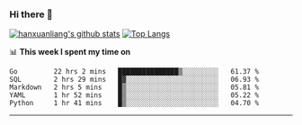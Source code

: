 ### Hi there 👋

<!--
**hanxuanliang/hanxuanliang** is a ✨ _special_ ✨ repository because its `README.md` (this file) appears on your GitHub profile.

Here are some ideas to get you started:

- 🔭 I’m currently working on ...
- 🌱 I’m currently learning ...
- 👯 I’m looking to collaborate on ...
- 🤔 I’m looking for help with ...
- 💬 Ask me about ...
- 📫 How to reach me: ...
- 😄 Pronouns: ...
- ⚡ Fun fact: ...
-->
[![hanxuanliang's github stats](https://github-readme-stats.vercel.app/api?username=hanxuanliang&count_private=true&show_icons=true)](https://github.com/anuraghazra/github-readme-stats)
[![Top Langs](https://github-readme-stats.vercel.app/api/top-langs/?username=hanxuanliang&layout=compact)](https://github.com/anuraghazra/github-readme-stats)

📊 **This week I spent my time on**
<!--START_SECTION:waka-->
```text
Go         22 hrs 2 mins   ███████████████▒░░░░░░░░░   61.37 % 
SQL        2 hrs 29 mins   █▓░░░░░░░░░░░░░░░░░░░░░░░   06.93 % 
Markdown   2 hrs 5 mins    █▒░░░░░░░░░░░░░░░░░░░░░░░   05.81 % 
YAML       1 hr 52 mins    █▒░░░░░░░░░░░░░░░░░░░░░░░   05.22 % 
Python     1 hr 41 mins    █▒░░░░░░░░░░░░░░░░░░░░░░░   04.70 % 
```
<!--END_SECTION:waka-->

***